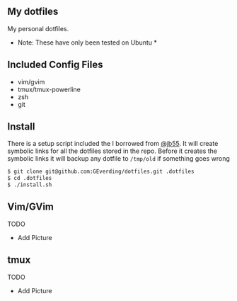 ## My dotfiles

My personal dotfiles.  

* Note: These have only been tested on Ubuntu *

## Included Config Files
- vim/gvim
- tmux/tmux-powerline
- zsh
- git

## Install
There is a setup script included the I borrowed from [@jb55](https://github.com/jb55).  It
will create symbolic links for all the dotfiles stored in the repo.  Before it creates the 
symbolic links it will backup any dotfile to ```/tmp/old``` if something goes wrong

```sh
$ git clone git@github.com:GEverding/dotfiles.git .dotfiles
$ cd .dotfiles
$ ./install.sh
```

## Vim/GVim
TODO 
- Add Picture

## tmux
TODO
- Add Picture

